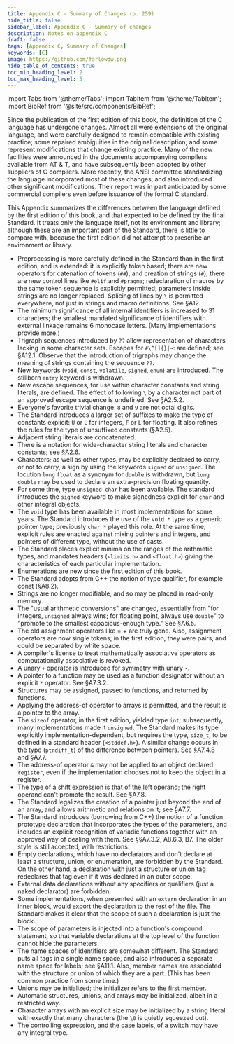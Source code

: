 ```yaml
---
title: Appendix C - Summary of Changes (p. 259)
hide_title: false
sidebar_label: Appendix C - Summary of changes
description: Notes on appendix C
draft: false
tags: [Appendix C, Summary of Changes]
keywords: [C]
image: https://github.com/farlowdw.png
hide_table_of_contents: true
toc_min_heading_level: 2
toc_max_heading_level: 5
---
```


import Tabs from '@theme/Tabs';
import TabItem from '@theme/TabItem';
import BibRef from '@site/src/components/BibRef';

Since the publication of the first edition of this book, the definition of the C
language has undergone changes. Almost all were extensions of the original language,
and were carefully designed to remain compatible with existing practice; some repaired
ambiguities in the original description; and some represent modifications that change
existing practice. Many of the new facilities were announced in the documents accompanying
compilers available from AT & T, and have subsequently been adopted by other
suppliers of C compilers. More recently, the ANSI committee standardizing the language
incorporated most of these changes, and also introduced other significant modifications.
Their report was in part anticipated by some commercial compilers even before issuance
of the formal C standard.

This Appendix summarizes the differences between the language defined by the first
edition of this book, and that expected to be defined by the final Standard. It treats
only the language itself, not its environment and library; although these are an important
part of the Standard, there is little to compare with, because the first edition did not
attempt to prescribe an environment or library.

- Preprocessing is more carefully defined in the Standard than in the first edition, and is extended: it is explicitly token based; there are new operators for catenation of tokens (`##`), and creation of strings (`#`); there are new control lines like `#elif` and `#pragma`; redeclaration of macros by the same token sequence is explicitly permitted; parameters inside strings are no longer replaced. Splicing of lines by `\` is permitted everywhere, not just in strings and macro definitions. See §A12.
- The minimum significance of all internal identifiers is increased to 31 characters; the smallest mandated significance of identifiers with external linkage remains 6 monocase letters. (Many implementations provide more.)
- Trigraph sequences introduced by `??` allow representation of characters lacking in some character sets. Escapes for `#\^[]{}|~`: are defined; see §A12.1. Observe that the introduction of trigraphs may change the meaning of strings containing the sequence `??`.
- New keywords (`void`, `const`, `volatile`, `signed`, `enum`) are introduced. The stillborn `entry` keyword is withdrawn.
- New escape sequences, for use within character constants and string literals, are defined. The effect of following `\` by a character not part of an approved escape sequence is undefined. See §A2.5.2.
- Everyone's favorite trivial change: `8` and `9` are not octal digits.
- The Standard introduces a larger set of suffixes to make the type of constants explicit: `U` or `L` for integers, `F` or `L` for floating. It also refines the rules for the type of unsuffixed constants (§A2.5).
- Adjacent string literals are concatenated.
- There is a notation for wide-character string literals and character constants; see §A2.6.
- Characters; as well as other types, may be explicitly declared to carry, or not to carry, a sign by using the keywords `signed` or `unsigned`. The locution `long` `float` as a synonym for `double` is withdrawn, but `long double` may be used to declare an extra-precision floating quantity.
- For some time, type `unsigned char` has been available. The standard introduces the `signed` keyword to make signedness explicit for `char` and other integral objects.
- The `void` type has been available in most implementations for some years. The Standard introduces the use of the `void *` type as a generic pointer type; previously `char *` played this role. At the same time, explicit rules are enacted against mixing pointers and integers, and pointers of different type, without the use of casts.
- The Standard places explicit minima on the ranges of the arithmetic types, and mandates headers (`<limits.h>` and `<float.h>`) giving the characteristics of each particular implementation.
- Enumerations are new since the first edition of this book.
- The Standard adopts from C++ the notion of type qualifier, for example const (§A8.2).
- Strings are no longer modifiable, and so may be placed in read-only memory.
- The "usual arithmetic conversions" are changed, essentially from "for integers, `unsigned` always wins; for floating point, always use `double`" to "promote to the smallest capacious-enough type." See §A6.5.
- The old assignment operators like = + are truly gone. Also, assignment operators are now single tokens; in the first edition, they were pairs, and could be separated by white space.
- A compiler's license to treat mathematically associative operators as computationally associative is revoked.
- A unary `+` operator is introduced for symmetry with unary `-`.
- A pointer to a function may be used as a function designator without an explicit `*` operator. See §A7.3.2.
- Structures may be assigned, passed to functions, and returned by functions.
- Applying the address-of operator to arrays is permitted, and the result is a pointer to the array.
- The `sizeof` operator, in the first edition, yielded type `int`; subsequently, many implementations made it `unsigned`. The Standard makes its type explicitly implementation-dependent, but requires the type, `size_t`, to be defined in a standard header (`<stddef.h>`). A similar change occurs in the type (`ptrdiff_t`) of the difference between pointers. See §A7.4.8 and §A7.7.
- The address-of operator `&` may not be applied to an object declared `register`, even if the implementation chooses not to keep the object in a register.
- The type of a shift expression is that of the left operand; the right operand can't promote the result. See §A7.8.
- The Standard legalizes the creation of a pointer just beyond the end of an array, and allows arithmetic and relations on it; see §A7.7.
- The Standard introduces (borrowing from C++) the notion of a function prototype declaration that incorporates the types of the parameters, and includes an explicit recognition of variadic functions together with an approved way of dealing with them. See §§A7.3.2, A8.6.3, B7. The older style is still accepted, with restrictions.
- Empty declarations, which have no declarators and don't declare at least a structure, union, or enumeration, are forbidden by the Standard. On the other hand, a declaration with just a structure or union tag redeclares that tag even if it was declared in an outer scope.
- External data declarations without any specifiers or qualifiers (just a naked declarator) are forbidden.
- Some implementations, when presented with an `extern` declaration in an inner block, would export the declaration to the rest of the file. The Standard makes it clear that the scope of such a declaration is just the block.
- The scope of parameters is injected into a function's compound statement, so that variable declarations at the top level of the function cannot hide the parameters.
- The name spaces of identifiers are somewhat different. The Standard puts all tags in a single name space, and also introduces a separate name space for labels; see §A11.1. Also, member names are associated with the structure or union of which they are a part. (This has been common practice from some time.)
- Unions may be initialized; the initializer refers to the first member.
- Automatic structures, unions, and arrays may be initialized, albeit in a restricted way.
- Character arrays with an explicit size may be initialized by a string literal with exactly that many characters (the `\0` is quietly squeezed out).
- The controlling expression, and the case labels, of a switch may have any integral type.
